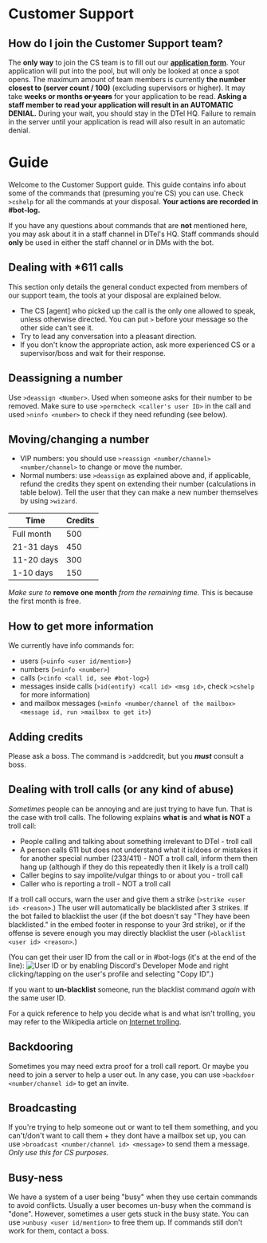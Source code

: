 # Customer Support
## How do I join the Customer Support team?
The **only way** to join the CS team is to fill out our [**application form**](https://dtel.typeform.com/to/wHjMpX). Your application will put into the pool, but will only be looked at once a spot opens. The maximum amount of team members is currently **the number closest to (server count / 100)** (excluding supervisors or higher). It may take **weeks or months ~~or years~~** for your application to be read. **Asking a staff member to read your application will result in an AUTOMATIC DENIAL.** During your wait, you should stay in the DTel HQ. Failure to remain in the server until your application is read will also result in an automatic denial.

# Guide
Welcome to the Customer Support guide. This guide contains info about some of the commands that (presuming you're CS) you can use. Check `>cshelp` for all the commands at your disposal. **Your actions are recorded in #bot-log.**

If you have any questions about commands that are **not** mentioned here, you may ask about it in a staff channel in DTel's HQ. Staff commands should **only** be used in either the staff channel or in DMs with the bot.

## Dealing with \*611 calls
This section only details the general conduct expected from members of our support team, the tools at your disposal are explained below.

* The CS \[agent] who picked up the call is the only one allowed to speak, unless otherwise directed. You can put `>` before your message so the other side can't see it.
* Try to lead any conversation into a pleasant direction.
* If you don't know the appropriate action, ask more experienced CS or a supervisor/boss and wait for their response.

## Deassigning a number
Use `>deassign <Number>`.
Used when someone asks for their number to be removed. Make sure to use `>permcheck <caller's user ID>` in the call and used `>ninfo <number>` to check if they need refunding (see below).

## Moving/changing a number
* VIP numbers: you should use `>reassign <number/channel> <number/channel>` to change or move the number.
* Normal numbers: use `>deassign` as explained above and, if applicable, refund the credits they spent on extending their number (calculations in table below). Tell the user that they can make a new number themselves by using `>wizard`.

| Time       | Credits |
|------------|---------|
| Full month | 500     |
| 21-31 days | 450     |
| 11-20 days | 300     |
| 1-10 days  | 150     |

*Make sure to* **remove one month** *from the remaining time.* This is because the first month is free.

## How to get more information
We currently have info commands for:

* users (`>uinfo <user id/mention>`)
* numbers (`>ninfo <number>`)
* calls (`>cinfo <call id, see #bot-log>`)
* messages inside calls (`>id(entify) <call id> <msg id>`, check `>cshelp` for more information)
* and mailbox messages (`>minfo <number/channel of the mailbox> <message id, run >mailbox to get it>`)

## Adding credits
Please ask a boss. The command is >addcredit, but you ***must*** consult a boss.

## Dealing with troll calls (or any kind of abuse)
*Sometimes* people can be annoying and are just trying to have fun. That is the case with troll calls.
The following explains **what is** and **what is NOT** a troll call:

* People calling and talking about something irrelevant to DTel - troll call
* A person calls 611 but does not understand what it is/does or mistakes it for another special number (233/411) - NOT a troll call, inform them then hang up (although if they do this repeatedly then it likely is a troll call)
* Caller begins to say impolite/vulgar things to or about you - troll call
* Caller who is reporting a troll - NOT a troll call

If a troll call occurs, warn the user and give them a strike (`>strike <user id> <reason>`.) The user will automatically be blacklisted after 3 strikes. If the bot failed to blacklist the user (if the bot doesn't say "They have been blacklisted." in the embed footer in response to your 3rd strike), or if the offense is severe enough you may directly blacklist the user (`>blacklist <user id> <reason>`.)

(You can get their user ID from the call or in #bot-logs (it's at the end of the line):
![User ID](http://i.imgur.com/ntxEwAA.png) or by enabling Discord's Developer Mode and right clicking/tapping on the user's profile and selecting "Copy ID".)

If you want to **un-blacklist** someone, run the blacklist command *again* with the same user ID.

For a quick reference to help you decide what is and what isn't trolling, you may refer to the Wikipedia article on [Internet trolling](https://en.wikipedia.org/wiki/Internet_troll).

## Backdooring
Sometimes you may need extra proof for a troll call report. Or maybe you need to join a server to help a user out. In any case, you can use `>backdoor <number/channel id>` to get an invite.

## Broadcasting
If you're trying to help someone out or want to tell them something, and you can't/don't want to call them + they dont have a mailbox set up, you can use `>broadcast <number/channel id> <message>` to send them a message. *Only use this for CS purposes.*

## Busy-ness
We have a system of a user being "busy" when they use certain commands to avoid conflicts. Usually a user becomes un-busy when the command is "done". However, sometimes a user gets stuck in the busy state. You can use `>unbusy <user id/mention>` to free them up. If commands still don't work for them, contact a boss.

<script data-goatcounter="https://dtel.goatcounter.com/count"
        async src="//gc.zgo.at/count.js"></script>
